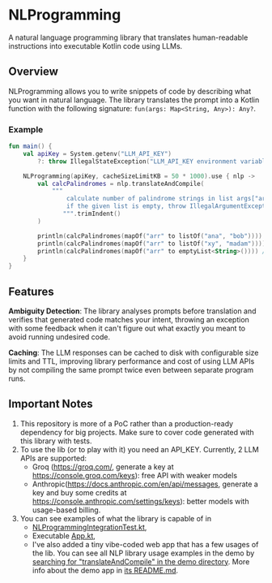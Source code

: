 # NLProgramming

A natural language programming library that translates human-readable instructions into executable Kotlin code using
LLMs.

## Overview

NLProgramming allows you to write snippets of code by describing what you want in natural language. The library
translates the prompt into a Kotlin function with the following signature: `fun(args: Map<String, Any>): Any?`.

### Example

```kotlin
fun main() {
    val apiKey = System.getenv("LLM_API_KEY")
        ?: throw IllegalStateException("LLM_API_KEY environment variable is required")

    NLProgramming(apiKey, cacheSizeLimitKB = 50 * 1000).use { nlp ->
        val calcPalindromes = nlp.translateAndCompile(
            """
                calculate number of palindrome strings in list args["arr"].
                if the given list is empty, throw IllegalArgumentException
               """.trimIndent()
        )

        println(calcPalindromes(mapOf("arr" to listOf("ana", "bob")))) // prints 2
        println(calcPalindromes(mapOf("arr" to listOf("xy", "madam")))) // prints 1
        println(calcPalindromes(mapOf("arr" to emptyList<String>()))) // throws IllegalArgumentException
    }
}
```

## Features

**Ambiguity Detection**: The library analyses prompts before translation and verifies that generated code matches your
intent, throwing an exception with some feedback when it can't figure out what exactly you meant to avoid running
undesired code.

**Caching**: The LLM responses can be cached to disk with configurable size limits and TTL, improving library
performance and cost of using LLM APIs by not compiling the same prompt twice even between separate program runs.

## Important Notes

1. This repository is more of a PoC rather than a production-ready dependency for big projects. Make sure to cover code generated with this library with tests.
2. To use the lib (or to play with it) you need an API_KEY. Currently, 2 LLM APIs are supported:
    * Groq (https://groq.com/, generate a key at https://console.groq.com/keys): free API with weaker models
    * Anthropic(https://docs.anthropic.com/en/api/messages, generate a key and buy some credits
      at https://console.anthropic.com/settings/keys): better models with usage-based billing.
3. You can see examples of what the library is capable of in
   * [NLProgrammingIntegrationTest.kt](nlp/src/test/kotlin/sharepa/nlprogramming/NLProgrammingIntegrationTest.kt),
   * Executable [App.kt](app/src/main/kotlin/App.kt),
   * I've also added a tiny vibe-coded web app that has a few usages of the lib. You can see all NLP library usage examples in the demo by [searching for "translateAndCompile" in the demo directory](https://github.com/search?q=repo%3Anlprogramming+path%3Ademo%2F+translateAndCompile&type=code). More info about the demo app in [its README.md](demo/README.md).
